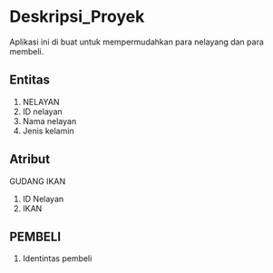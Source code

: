 # Deskripsi_Proyek
Aplikasi ini di buat untuk mempermudahkan para nelayang dan para membeli.

## Entitas
1. NELAYAN
2. ID nelayan
3. Nama nelayan
4. Jenis kelamin

## Atribut
GUDANG IKAN
1. ID Nelayan
2. IKAN 

## PEMBELI
1. Identintas pembeli
